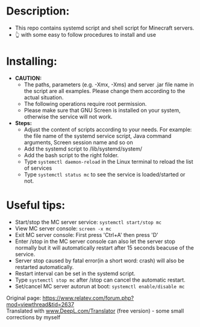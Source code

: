 # Description:
  - This repo contains systemd script and shell script for Minecraft servers.
  - :point_up_2: with some easy to follow procedures to install and use
# Installing:
- **CAUTION:**
  - The paths, parameters (e.g. -Xmx, -Xms) and server .jar file name in the script are all examples. Please change them according to the actual situation.
  - The following operations require root permission.
  - Please make sure that GNU Screen is installed on your system, otherwise the service will not work.
- **Steps:**
  - Adjust the content of scripts according to your needs. For example: the file name of the systemd service script, Java command arguments, Screen session name and so on
  - Add the systemd script to /lib/systemd/system/
  - Add the bash script to the right folder.
  - Type `systemctl daemon-reload` in the Linux terminal to reload the list of services
  - Type `systemctl status mc` to see the service is loaded/started or not.
# Useful tips:
  - Start/stop the MC server service: `systemctl start/stop mc`
  - View MC server console: `screen -x mc`
  - Exit MC server console: First press 'Ctrl+A' then press 'D'
  - Enter /stop in the MC server console can also let the server stop normally but it will automatically restart after 15 seconds beacuse of the service.
  - Server stop caused by fatal error(in a short word: crash) will also be restarted automatically.
  - Restart interval can be set in the systemd script.
  - Type `systemctl stop mc` after /stop can cancel the automatic restart.
  - Set/cancel MC server autorun at boot: `systemctl enable/disable mc`

Original page: https://www.relatev.com/forum.php?mod=viewthread&tid=2637 <br>
Translated with www.DeepL.com/Translator (free version) - some small corrections by myself